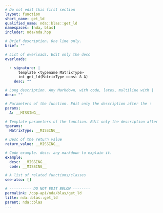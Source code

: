 ```yaml
---
# Do not edit this first section
layout: function
short_name: get_ld
qualified_name: nda::blas::get_ld
namespaces: [nda, blas]
includer: nda/nda.hpp

# Brief description. One line only.
brief: ""

# List of overloads. Edit only the desc
overloads:

  - signature: |
      template <typename MatrixType>
      int get_ld(MatrixType const & A)
    desc: ""

# Long description. Any Markdown, with code, latex, multiline with |
desc: ""

# Parameters of the function. Edit only the description after the :
params:
  A: __MISSING__

# Template parameters of the function. Edit only the description after the :
tparams:
  MatrixType: __MISSING__

# Desc of the return value
return_value: __MISSING__

# Code example. desc: any markdown to explain it.
example:
  desc: __MISSING__
  code: __MISSING__

# A list of related functions/classes
see-also: []

# ---------- DO NOT EDIT BELOW --------
permalink: /cpp-api/nda/blas/get_ld
title: nda::blas::get_ld
parent: nda::blas
...
```


